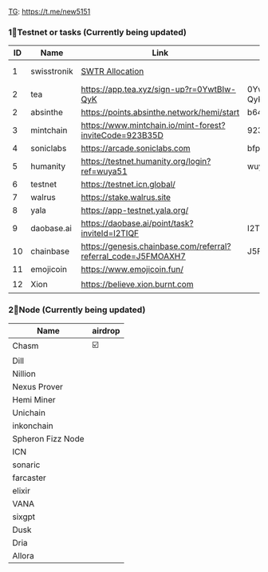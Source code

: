 [TG](https://t.me/new5151): https://t.me/new5151

### 1⃣Testnet or tasks (Currently being updated)
| ID | Name | Link | code | frequency |airdrop |
| --- | --- | --- | --- | --- | --- |
| 1 | swisstronik | [SWTR Allocation ](https://docs.google.com/spreadsheets/d/1qz0cIvFhXFs8CmZ-PaiGnH0TwNQ-mM988nFQeoUNoMs/edit?utm_team=mkltd&utm_channel=0&utm_creative=0&utm_lang=en&utm_date=45615&gid=0#gid=0)|   | Check  | TGE: Q1 25  |
| 2 | tea         | https://app.tea.xyz/sign-up?r=0YwtBIw-QyK | 0YwtBIw-QyK |  |   |
| 2 | absinthe    | https://points.absinthe.network/hemi/start | b64c5fe5 | daily |   |
| 3 | mintchain   | https://www.mintchain.io/mint-forest?inviteCode=923B35D | 923B35D | daily |   |
| 4 | soniclabs   | https://arcade.soniclabs.com | bfphcs | daily |   |
| 5 | humanity    | https://testnet.humanity.org/login?ref=wuya51 | wuya51 | daily |   |
| 6 | testnet     | https://testnet.icn.global/  |  | daily |   |
| 7 | walrus      | https://stake.walrus.site |   | daily |   |
| 8 | yala        | https://app-testnet.yala.org/ |  | daily |   |
| 9 | daobase.ai  | https://daobase.ai/point/task?inviteId=I2TIQF | I2TIQF | daily |   |
| 10 | chainbase  | https://genesis.chainbase.com/referral?referral_code=J5FMOAXH7 | J5FMOAXH7 | weekly |   |
| 11 | emojicoin  | https://www.emojicoin.fun/  | | END |   |
| 12 | Xion       | https://believe.xion.burnt.com  | | Check | ☑️ |



###  2⃣Node (Currently being updated)
| Name | airdrop |
| --- | --- |
| Chasm  | ☑️ |
| Dill| | | 
| Nillion| | 
| Nexus Prover| | 
| Hemi Miner | | 
|  Unichain  | | 
| inkonchain  | | 
| Spheron Fizz Node |  | 
|  ICN |  | 
| sonaric |  | 
| farcaster |  | 
| elixir |  | 
| VANA |  | 
| sixgpt |  | 
| Dusk |  | 
| Dria |  | 
| Allora |  | 
